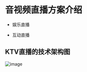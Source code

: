 # 音视频直播方案介绍

* 娱乐直播

* 互动直播

## KTV直播的技术架构图

![image](https://github.com/user-attachments/assets/e8d42e0f-1445-44c9-95d7-b7999be35c73)
